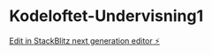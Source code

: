 # Kodeloftet-Undervisning1

[Edit in StackBlitz next generation editor ⚡️](https://stackblitz.com/~/github.com/AndereX-dev/Kodeloftet-Undervisning1)